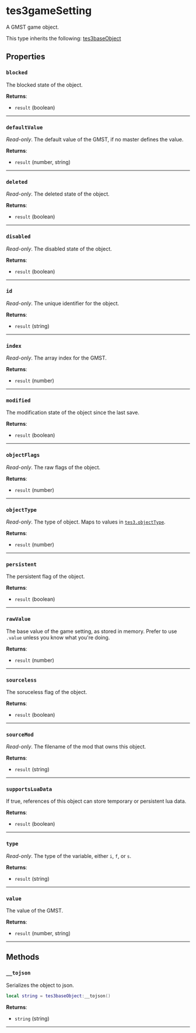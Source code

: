 # tes3gameSetting

A GMST game object.

This type inherits the following: [tes3baseObject](../../types/tes3baseObject)
## Properties

### `blocked`

The blocked state of the object.

**Returns**:

* `result` (boolean)

***

### `defaultValue`

*Read-only*. The default value of the GMST, if no master defines the value.

**Returns**:

* `result` (number, string)

***

### `deleted`

*Read-only*. The deleted state of the object.

**Returns**:

* `result` (boolean)

***

### `disabled`

*Read-only*. The disabled state of the object.

**Returns**:

* `result` (boolean)

***

### `id`

*Read-only*. The unique identifier for the object.

**Returns**:

* `result` (string)

***

### `index`

*Read-only*. The array index for the GMST.

**Returns**:

* `result` (number)

***

### `modified`

The modification state of the object since the last save.

**Returns**:

* `result` (boolean)

***

### `objectFlags`

*Read-only*. The raw flags of the object.

**Returns**:

* `result` (number)

***

### `objectType`

*Read-only*. The type of object. Maps to values in [`tes3.objectType`](https://mwse.github.io/MWSE/references/object-types/).

**Returns**:

* `result` (number)

***

### `persistent`

The persistent flag of the object.

**Returns**:

* `result` (boolean)

***

### `rawValue`

The base value of the game setting, as stored in memory. Prefer to use `.value` unless you know what you're doing.

**Returns**:

* `result` (number)

***

### `sourceless`

The soruceless flag of the object.

**Returns**:

* `result` (boolean)

***

### `sourceMod`

*Read-only*. The filename of the mod that owns this object.

**Returns**:

* `result` (string)

***

### `supportsLuaData`

If true, references of this object can store temporary or persistent lua data.

**Returns**:

* `result` (boolean)

***

### `type`

*Read-only*. The type of the variable, either `i`, `f`, or `s`.

**Returns**:

* `result` (string)

***

### `value`

The value of the GMST.

**Returns**:

* `result` (number, string)

***

## Methods

### `__tojson`

Serializes the object to json.

```lua
local string = tes3baseObject:__tojson()
```

**Returns**:

* `string` (string)

***

